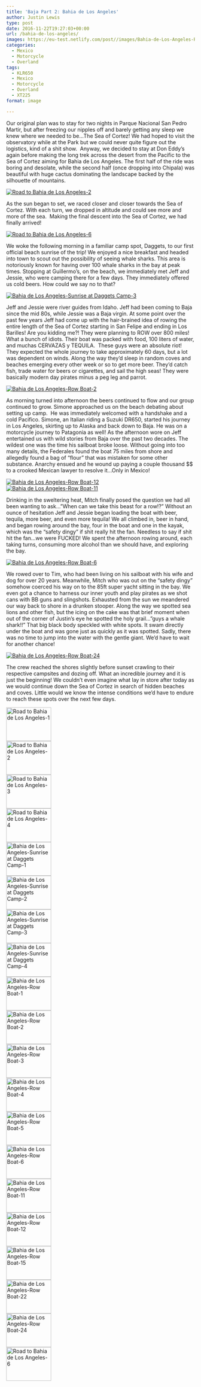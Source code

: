 ```yaml
---
title: 'Baja Part 2: Bahia de Los Angeles'
author: Justin Lewis
type: post
date: 2016-11-22T19:27:03+00:00
url: /bahia-de-los-angeles/
images: https://eu-test.netlify.com/post//images/Bahia-de-Los-Angeles-Row-Boat-1.jpg
categories:
  - Mexico
  - Motorcycle
  - Overland
tags:
  - KLR650
  - Mexico
  - Motorcycle
  - Overland
  - XT225
format: image

---
```

<p style="text-align: left;">
  Our original plan was to stay for two nights in Parque Nacional San Pedro Martir, but after freezing our nipples off and barely getting any sleep we knew where we needed to be…The Sea of Cortez! We had hoped to visit the observatory while at the Park but we could never quite figure out the logistics, kind of a shit show.  Anyway, we decided to stay at Don Eddy&#8217;s again before making the long trek across the desert from the Pacific to the Sea of Cortez aiming for Bahia de Los Angeles. The first half of the ride was boring and desolate, while the second half (once dropping into Chipala) was beautiful with huge cactus dominating the landscape backed by the silhouette of mountains.
</p>

<div class="ngg-gallery-singlepic-image " style="">
  <a href="http://www.elevationupgrade.com/wp-content/gallery/baja-part-2/Road-to-Bahia-de-Los-Angeles-2.jpg"
		     title="Bahia de Los Angeles"
             data-src="http://www.elevationupgrade.com/wp-content/gallery/baja-part-2/Road-to-Bahia-de-Los-Angeles-2.jpg"
             data-thumbnail="http://www.elevationupgrade.com/wp-content/gallery/baja-part-2/thumbs/thumbs_Road-to-Bahia-de-Los-Angeles-2.jpg"
             data-image-id="377"
             data-title="Road to Bahia de Los Angeles-2"
             data-description="Bahia de Los Angeles"
             target='_self'
             class="ngg-fancybox" rel="2bebcf7c2587ffd190bbba7c572ac284"> <img class="ngg-singlepic"
             src="http://www.elevationupgrade.com/wp-content/gallery/baja-part-2/dynamic/Road-to-Bahia-de-Los-Angeles-2.jpg-nggid03377-ngg0dyn-0x0x100-00f0w010c010r110f110r010t010.jpg"
             alt="Road to Bahia de Los Angeles-2"
             title="Road to Bahia de Los Angeles-2"
 /> </a>
</div>

As the sun began to set, we raced closer and closer towards the Sea of Cortez. With each turn, we dropped in altitude and could see more and more of the sea.  Making the final descent into the Sea of Cortez, we had finally arrived!

<div class="ngg-gallery-singlepic-image " style="">
  <a href="http://www.elevationupgrade.com/wp-content/gallery/baja-part-2/Road-to-Bahia-de-Los-Angeles-6.jpg"
		     title="Bahia de Los Angeles"
             data-src="http://www.elevationupgrade.com/wp-content/gallery/baja-part-2/Road-to-Bahia-de-Los-Angeles-6.jpg"
             data-thumbnail="http://www.elevationupgrade.com/wp-content/gallery/baja-part-2/thumbs/thumbs_Road-to-Bahia-de-Los-Angeles-6.jpg"
             data-image-id="396"
             data-title="Road to Bahia de Los Angeles-6"
             data-description="Bahia de Los Angeles"
             target='_self'
             class="ngg-fancybox" rel="091391e00447c2a1a45fcf884475ed1c"> <img class="ngg-singlepic"
             src="http://www.elevationupgrade.com/wp-content/gallery/baja-part-2/dynamic/Road-to-Bahia-de-Los-Angeles-6.jpg-nggid03396-ngg0dyn-0x0x100-00f0w010c010r110f110r010t010.jpg"
             alt="Road to Bahia de Los Angeles-6"
             title="Road to Bahia de Los Angeles-6"
 /> </a>
</div>

<!--more-->

We woke the following morning in a familiar camp spot, Daggets, to our first official beach sunrise of the trip! We enjoyed a nice breakfast and headed into town to scout out the possibility of seeing whale sharks. This area is notoriously known for having over 100 whale sharks in the bay at peak times. Stopping at Guillermo&#8217;s, on the beach, we immediately met Jeff and Jessie, who were camping there for a few days. They immediately offered us cold beers. How could we say no to that?

<div class="ngg-gallery-singlepic-image " style="">
  <a href="http://www.elevationupgrade.com/wp-content/gallery/baja-part-2/Bahia-de-Los-Angeles-Sunrise-at-Daggets-Camp-3.jpg"
		     title="Bahia de Los Angeles"
             data-src="http://www.elevationupgrade.com/wp-content/gallery/baja-part-2/Bahia-de-Los-Angeles-Sunrise-at-Daggets-Camp-3.jpg"
             data-thumbnail="http://www.elevationupgrade.com/wp-content/gallery/baja-part-2/thumbs/thumbs_Bahia-de-Los-Angeles-Sunrise-at-Daggets-Camp-3.jpg"
             data-image-id="382"
             data-title="Bahia de Los Angeles-Sunrise at Daggets Camp-3"
             data-description="Bahia de Los Angeles"
             target='_self'
             class="ngg-fancybox" rel="dc68f482f8fcf678e7b0b2d9f6038481"> <img class="ngg-singlepic"
             src="http://www.elevationupgrade.com/wp-content/gallery/baja-part-2/dynamic/Bahia-de-Los-Angeles-Sunrise-at-Daggets-Camp-3.jpg-nggid03382-ngg0dyn-0x0x100-00f0w010c010r110f110r010t010.jpg"
             alt="Bahia de Los Angeles-Sunrise at Daggets Camp-3"
             title="Bahia de Los Angeles-Sunrise at Daggets Camp-3"
 /> </a>
</div>

Jeff and Jessie were river guides from Idaho. Jeff had been coming to Baja since the mid 80s, while Jessie was a Baja virgin. At some point over the past few years Jeff had come up with the hair-brained idea of rowing the entire length of the Sea of Cortez starting in San Felipe and ending in Los Barilles! Are you kidding me?! They were planning to ROW over 800 miles! What a bunch of idiots. Their boat was packed with food, 100 liters of water, and muchas CERVAZAS y TEQUILA.  These guys were an absolute riot!  They expected the whole journey to take approximately 60 days, but a lot was dependent on winds. Along the way they&#8217;d sleep in random coves and beaches emerging every other week or so to get more beer. They&#8217;d catch fish, trade water for beers or cigarettes, and sail the high seas! They were basically modern day pirates minus a peg leg and parrot.

<div class="ngg-gallery-singlepic-image " style="">
  <a href="http://www.elevationupgrade.com/wp-content/gallery/baja-part-2/Bahia-de-Los-Angeles-Row-Boat-2.jpg"
		     title="Bahia de Los Angeles"
             data-src="http://www.elevationupgrade.com/wp-content/gallery/baja-part-2/Bahia-de-Los-Angeles-Row-Boat-2.jpg"
             data-thumbnail="http://www.elevationupgrade.com/wp-content/gallery/baja-part-2/thumbs/thumbs_Bahia-de-Los-Angeles-Row-Boat-2.jpg"
             data-image-id="385"
             data-title="Bahia de Los Angeles-Row Boat-2"
             data-description="Bahia de Los Angeles"
             target='_self'
             class="ngg-fancybox" rel="ac911cf4616c864c8bf431c1ef7afd49"> <img class="ngg-singlepic"
             src="http://www.elevationupgrade.com/wp-content/gallery/baja-part-2/dynamic/Bahia-de-Los-Angeles-Row-Boat-2.jpg-nggid03385-ngg0dyn-0x0x100-00f0w010c010r110f110r010t010.jpg"
             alt="Bahia de Los Angeles-Row Boat-2"
             title="Bahia de Los Angeles-Row Boat-2"
 /> </a>
</div>

As morning turned into afternoon the beers continued to flow and our group continued to grow. Simone approached us on the beach debating about setting up camp.  He was immediately welcomed with a handshake and a cold Pacifico. Simone, an Italian riding a Suzuki DR650, started his journey in Los Angeles, skirting up to Alaska and back down to Baja. He was on a motorcycle journey to Patagonia as well! As the afternoon wore on Jeff entertained us with wild stories from Baja over the past two decades. The wildest one was the time his sailboat broke loose. Without going into too many details, the Federales found the boat 75 miles from shore and allegedly found a bag of “flour” that was mistaken for some other substance. Anarchy ensued and he wound up paying a couple thousand $$ to a crooked Mexican lawyer to resolve it…Only in Mexico!

<div class="ngg-gallery-singlepic-image " style="">
  <a href="http://www.elevationupgrade.com/wp-content/gallery/baja-part-2/Bahia-de-Los-Angeles-Row-Boat-12.jpg"
		     title="Bahia de Los Angeles"
             data-src="http://www.elevationupgrade.com/wp-content/gallery/baja-part-2/Bahia-de-Los-Angeles-Row-Boat-12.jpg"
             data-thumbnail="http://www.elevationupgrade.com/wp-content/gallery/baja-part-2/thumbs/thumbs_Bahia-de-Los-Angeles-Row-Boat-12.jpg"
             data-image-id="391"
             data-title="Bahia de Los Angeles-Row Boat-12"
             data-description="Bahia de Los Angeles"
             target='_self'
             class="ngg-fancybox" rel="df56f2311f61bed8c371b4d40eca70e6"> <img class="ngg-singlepic"
             src="http://www.elevationupgrade.com/wp-content/gallery/baja-part-2/dynamic/Bahia-de-Los-Angeles-Row-Boat-12.jpg-nggid03391-ngg0dyn-0x0x100-00f0w010c010r110f110r010t010.jpg"
             alt="Bahia de Los Angeles-Row Boat-12"
             title="Bahia de Los Angeles-Row Boat-12"
 /> </a>
</div>

<div class="ngg-gallery-singlepic-image " style="">
  <a href="http://www.elevationupgrade.com/wp-content/gallery/baja-part-2/Bahia-de-Los-Angeles-Row-Boat-11.jpg"
		     title="Bahia de Los Angeles"
             data-src="http://www.elevationupgrade.com/wp-content/gallery/baja-part-2/Bahia-de-Los-Angeles-Row-Boat-11.jpg"
             data-thumbnail="http://www.elevationupgrade.com/wp-content/gallery/baja-part-2/thumbs/thumbs_Bahia-de-Los-Angeles-Row-Boat-11.jpg"
             data-image-id="390"
             data-title="Bahia de Los Angeles-Row Boat-11"
             data-description="Bahia de Los Angeles"
             target='_self'
             class="ngg-fancybox" rel="2933772e58cca16ba39164e2705ee5ae"> <img class="ngg-singlepic"
             src="http://www.elevationupgrade.com/wp-content/gallery/baja-part-2/dynamic/Bahia-de-Los-Angeles-Row-Boat-11.jpg-nggid03390-ngg0dyn-0x0x100-00f0w010c010r110f110r010t010.jpg"
             alt="Bahia de Los Angeles-Row Boat-11"
             title="Bahia de Los Angeles-Row Boat-11"
 /> </a>
</div>

Drinking in the sweltering heat, Mitch finally posed the question we had all been wanting to ask&#8230;&#8221;When can we take this beast for a row!?” Without an ounce of hesitation Jeff and Jessie began loading the boat with beer, tequila, more beer, and even more tequila! We all climbed in, beer in hand, and began rowing around the bay, four in the boat and one in the kayak, which was the &#8220;safety dingy&#8221; if shit really hit the fan. Needless to say if shit hit the fan…we were FUCKED! We spent the afternoon rowing around, each taking turns, consuming more alcohol than we should have, and exploring the bay.

<div class="ngg-gallery-singlepic-image " style="">
  <a href="http://www.elevationupgrade.com/wp-content/gallery/baja-part-2/Bahia-de-Los-Angeles-Row-Boat-6.jpg"
		     title="Bahia de Los Angeles"
             data-src="http://www.elevationupgrade.com/wp-content/gallery/baja-part-2/Bahia-de-Los-Angeles-Row-Boat-6.jpg"
             data-thumbnail="http://www.elevationupgrade.com/wp-content/gallery/baja-part-2/thumbs/thumbs_Bahia-de-Los-Angeles-Row-Boat-6.jpg"
             data-image-id="389"
             data-title="Bahia de Los Angeles-Row Boat-6"
             data-description="Bahia de Los Angeles"
             target='_self'
             class="ngg-fancybox" rel="5643ffb84997abf5a1abac18f1d4c2ad"> <img class="ngg-singlepic"
             src="http://www.elevationupgrade.com/wp-content/gallery/baja-part-2/dynamic/Bahia-de-Los-Angeles-Row-Boat-6.jpg-nggid03389-ngg0dyn-0x0x100-00f0w010c010r110f110r010t010.jpg"
             alt="Bahia de Los Angeles-Row Boat-6"
             title="Bahia de Los Angeles-Row Boat-6"
 /> </a>
</div>

We rowed over to Tim, who had been living on his sailboat with his wife and dog for over 20 years. Meanwhile, Mitch who was out on the “safety dingy” somehow coerced his way on to the 85ft super yacht sitting in the bay. We even got a chance to harness our inner youth and play pirates as we shot cans with BB guns and slingshots. Exhausted from the sun we meandered our way back to shore in a drunken stooper. Along the way we spotted sea lions and other fish, but the icing on the cake was that brief moment when out of the corner of Justin&#8217;s eye he spotted the holy grail&#8230;&#8221;guys a whale shark!!&#8221; That big black body speckled with white spots. It swam directly under the boat and was gone just as quickly as it was spotted. Sadly, there was no time to jump into the water with the gentle giant. We&#8217;d have to wait for another chance!

<div class="ngg-gallery-singlepic-image " style="">
  <a href="http://www.elevationupgrade.com/wp-content/gallery/baja-part-2/Bahia-de-Los-Angeles-Row-Boat-24.jpg"
		     title="Bahia de Los Angeles"
             data-src="http://www.elevationupgrade.com/wp-content/gallery/baja-part-2/Bahia-de-Los-Angeles-Row-Boat-24.jpg"
             data-thumbnail="http://www.elevationupgrade.com/wp-content/gallery/baja-part-2/thumbs/thumbs_Bahia-de-Los-Angeles-Row-Boat-24.jpg"
             data-image-id="394"
             data-title="Bahia de Los Angeles-Row Boat-24"
             data-description="Bahia de Los Angeles"
             target='_self'
             class="ngg-fancybox" rel="d83d653a7a419e7f59144c47bac8a242"> <img class="ngg-singlepic"
             src="http://www.elevationupgrade.com/wp-content/gallery/baja-part-2/dynamic/Bahia-de-Los-Angeles-Row-Boat-24.jpg-nggid03394-ngg0dyn-0x0x100-00f0w010c010r110f110r010t010.jpg"
             alt="Bahia de Los Angeles-Row Boat-24"
             title="Bahia de Los Angeles-Row Boat-24"
 /> </a>
</div>

The crew reached the shores slightly before sunset crawling to their respective campsites and dozing off. What an incredible journey and it is just the beginning! We couldn&#8217;t even imagine what lay in store after today as we would continue down the Sea of Cortez in search of hidden beaches and coves. Little would we know the intense conditions we&#8217;d have to endure to reach these spots over the next few days.

<div
	class="ngg-galleryoverview ngg-ajax-pagination-none"
	id="ngg-gallery-1386-1">
  <!-- Thumbnails -->
  
  <div id="ngg-image-0" class="ngg-gallery-thumbnail-box" >
    <div class="ngg-gallery-thumbnail">
      <a href="http://www.elevationupgrade.com/wp-content/gallery/baja-part-2/Road-to-Bahia-de-Los-Angeles-1.jpg"
               title="Bahia de Los Angeles"
               data-src="http://www.elevationupgrade.com/wp-content/gallery/baja-part-2/Road-to-Bahia-de-Los-Angeles-1.jpg"
               data-thumbnail="http://www.elevationupgrade.com/wp-content/gallery/baja-part-2/thumbs/thumbs_Road-to-Bahia-de-Los-Angeles-1.jpg"
               data-image-id="376"
               data-title="Road to Bahia de Los Angeles-1"
               data-description="Bahia de Los Angeles"
               data-image-slug="road-to-bahia-de-los-angeles-1-10"
               class="ngg-fancybox" rel="1386"> <img
                    title="Road to Bahia de Los Angeles-1"
                    alt="Road to Bahia de Los Angeles-1"
                    src="http://www.elevationupgrade.com/wp-content/gallery/baja-part-2/thumbs/thumbs_Road-to-Bahia-de-Los-Angeles-1.jpg"
                    width="120"
                    height="90"
                    style="max-width:100%;"
 /> </a>
    </div>
  </div>
  
  <div id="ngg-image-1" class="ngg-gallery-thumbnail-box" >
    <div class="ngg-gallery-thumbnail">
      <a href="http://www.elevationupgrade.com/wp-content/gallery/baja-part-2/Road-to-Bahia-de-Los-Angeles-2.jpg"
               title="Bahia de Los Angeles"
               data-src="http://www.elevationupgrade.com/wp-content/gallery/baja-part-2/Road-to-Bahia-de-Los-Angeles-2.jpg"
               data-thumbnail="http://www.elevationupgrade.com/wp-content/gallery/baja-part-2/thumbs/thumbs_Road-to-Bahia-de-Los-Angeles-2.jpg"
               data-image-id="377"
               data-title="Road to Bahia de Los Angeles-2"
               data-description="Bahia de Los Angeles"
               data-image-slug="road-to-bahia-de-los-angeles-2-10"
               class="ngg-fancybox" rel="1386"> <img
                    title="Road to Bahia de Los Angeles-2"
                    alt="Road to Bahia de Los Angeles-2"
                    src="http://www.elevationupgrade.com/wp-content/gallery/baja-part-2/thumbs/thumbs_Road-to-Bahia-de-Los-Angeles-2.jpg"
                    width="120"
                    height="90"
                    style="max-width:100%;"
 /> </a>
    </div>
  </div>
  
  <div id="ngg-image-2" class="ngg-gallery-thumbnail-box" >
    <div class="ngg-gallery-thumbnail">
      <a href="http://www.elevationupgrade.com/wp-content/gallery/baja-part-2/Road-to-Bahia-de-Los-Angeles-3.jpg"
               title="Bahia de Los Angeles"
               data-src="http://www.elevationupgrade.com/wp-content/gallery/baja-part-2/Road-to-Bahia-de-Los-Angeles-3.jpg"
               data-thumbnail="http://www.elevationupgrade.com/wp-content/gallery/baja-part-2/thumbs/thumbs_Road-to-Bahia-de-Los-Angeles-3.jpg"
               data-image-id="378"
               data-title="Road to Bahia de Los Angeles-3"
               data-description="Bahia de Los Angeles"
               data-image-slug="road-to-bahia-de-los-angeles-3-10"
               class="ngg-fancybox" rel="1386"> <img
                    title="Road to Bahia de Los Angeles-3"
                    alt="Road to Bahia de Los Angeles-3"
                    src="http://www.elevationupgrade.com/wp-content/gallery/baja-part-2/thumbs/thumbs_Road-to-Bahia-de-Los-Angeles-3.jpg"
                    width="120"
                    height="90"
                    style="max-width:100%;"
 /> </a>
    </div>
  </div>
  
  <div id="ngg-image-3" class="ngg-gallery-thumbnail-box" >
    <div class="ngg-gallery-thumbnail">
      <a href="http://www.elevationupgrade.com/wp-content/gallery/baja-part-2/Road-to-Bahia-de-Los-Angeles-4.jpg"
               title="Bahia de Los Angeles"
               data-src="http://www.elevationupgrade.com/wp-content/gallery/baja-part-2/Road-to-Bahia-de-Los-Angeles-4.jpg"
               data-thumbnail="http://www.elevationupgrade.com/wp-content/gallery/baja-part-2/thumbs/thumbs_Road-to-Bahia-de-Los-Angeles-4.jpg"
               data-image-id="379"
               data-title="Road to Bahia de Los Angeles-4"
               data-description="Bahia de Los Angeles"
               data-image-slug="road-to-bahia-de-los-angeles-4-8"
               class="ngg-fancybox" rel="1386"> <img
                    title="Road to Bahia de Los Angeles-4"
                    alt="Road to Bahia de Los Angeles-4"
                    src="http://www.elevationupgrade.com/wp-content/gallery/baja-part-2/thumbs/thumbs_Road-to-Bahia-de-Los-Angeles-4.jpg"
                    width="120"
                    height="90"
                    style="max-width:100%;"
 /> </a>
    </div>
  </div>
  
  <div id="ngg-image-4" class="ngg-gallery-thumbnail-box" >
    <div class="ngg-gallery-thumbnail">
      <a href="http://www.elevationupgrade.com/wp-content/gallery/baja-part-2/Bahia-de-Los-Angeles-Sunrise-at-Daggets-Camp-1.jpg"
               title="Bahia de Los Angeles"
               data-src="http://www.elevationupgrade.com/wp-content/gallery/baja-part-2/Bahia-de-Los-Angeles-Sunrise-at-Daggets-Camp-1.jpg"
               data-thumbnail="http://www.elevationupgrade.com/wp-content/gallery/baja-part-2/thumbs/thumbs_Bahia-de-Los-Angeles-Sunrise-at-Daggets-Camp-1.jpg"
               data-image-id="380"
               data-title="Bahia de Los Angeles-Sunrise at Daggets Camp-1"
               data-description="Bahia de Los Angeles"
               data-image-slug="bahia-de-los-angeles-sunrise-at-daggets-camp-1-8"
               class="ngg-fancybox" rel="1386"> <img
                    title="Bahia de Los Angeles-Sunrise at Daggets Camp-1"
                    alt="Bahia de Los Angeles-Sunrise at Daggets Camp-1"
                    src="http://www.elevationupgrade.com/wp-content/gallery/baja-part-2/thumbs/thumbs_Bahia-de-Los-Angeles-Sunrise-at-Daggets-Camp-1.jpg"
                    width="120"
                    height="90"
                    style="max-width:100%;"
 /> </a>
    </div>
  </div>
  
  <div id="ngg-image-5" class="ngg-gallery-thumbnail-box" >
    <div class="ngg-gallery-thumbnail">
      <a href="http://www.elevationupgrade.com/wp-content/gallery/baja-part-2/Bahia-de-Los-Angeles-Sunrise-at-Daggets-Camp-2.jpg"
               title="Bahia de Los Angeles"
               data-src="http://www.elevationupgrade.com/wp-content/gallery/baja-part-2/Bahia-de-Los-Angeles-Sunrise-at-Daggets-Camp-2.jpg"
               data-thumbnail="http://www.elevationupgrade.com/wp-content/gallery/baja-part-2/thumbs/thumbs_Bahia-de-Los-Angeles-Sunrise-at-Daggets-Camp-2.jpg"
               data-image-id="381"
               data-title="Bahia de Los Angeles-Sunrise at Daggets Camp-2"
               data-description="Bahia de Los Angeles"
               data-image-slug="bahia-de-los-angeles-sunrise-at-daggets-camp-2-8"
               class="ngg-fancybox" rel="1386"> <img
                    title="Bahia de Los Angeles-Sunrise at Daggets Camp-2"
                    alt="Bahia de Los Angeles-Sunrise at Daggets Camp-2"
                    src="http://www.elevationupgrade.com/wp-content/gallery/baja-part-2/thumbs/thumbs_Bahia-de-Los-Angeles-Sunrise-at-Daggets-Camp-2.jpg"
                    width="120"
                    height="90"
                    style="max-width:100%;"
 /> </a>
    </div>
  </div>
  
  <div id="ngg-image-6" class="ngg-gallery-thumbnail-box" >
    <div class="ngg-gallery-thumbnail">
      <a href="http://www.elevationupgrade.com/wp-content/gallery/baja-part-2/Bahia-de-Los-Angeles-Sunrise-at-Daggets-Camp-3.jpg"
               title="Bahia de Los Angeles"
               data-src="http://www.elevationupgrade.com/wp-content/gallery/baja-part-2/Bahia-de-Los-Angeles-Sunrise-at-Daggets-Camp-3.jpg"
               data-thumbnail="http://www.elevationupgrade.com/wp-content/gallery/baja-part-2/thumbs/thumbs_Bahia-de-Los-Angeles-Sunrise-at-Daggets-Camp-3.jpg"
               data-image-id="382"
               data-title="Bahia de Los Angeles-Sunrise at Daggets Camp-3"
               data-description="Bahia de Los Angeles"
               data-image-slug="bahia-de-los-angeles-sunrise-at-daggets-camp-3-8"
               class="ngg-fancybox" rel="1386"> <img
                    title="Bahia de Los Angeles-Sunrise at Daggets Camp-3"
                    alt="Bahia de Los Angeles-Sunrise at Daggets Camp-3"
                    src="http://www.elevationupgrade.com/wp-content/gallery/baja-part-2/thumbs/thumbs_Bahia-de-Los-Angeles-Sunrise-at-Daggets-Camp-3.jpg"
                    width="120"
                    height="90"
                    style="max-width:100%;"
 /> </a>
    </div>
  </div>
  
  <div id="ngg-image-7" class="ngg-gallery-thumbnail-box" >
    <div class="ngg-gallery-thumbnail">
      <a href="http://www.elevationupgrade.com/wp-content/gallery/baja-part-2/Bahia-de-Los-Angeles-Sunrise-at-Daggets-Camp-4.jpg"
               title="Bahia de Los Angeles"
               data-src="http://www.elevationupgrade.com/wp-content/gallery/baja-part-2/Bahia-de-Los-Angeles-Sunrise-at-Daggets-Camp-4.jpg"
               data-thumbnail="http://www.elevationupgrade.com/wp-content/gallery/baja-part-2/thumbs/thumbs_Bahia-de-Los-Angeles-Sunrise-at-Daggets-Camp-4.jpg"
               data-image-id="383"
               data-title="Bahia de Los Angeles-Sunrise at Daggets Camp-4"
               data-description="Bahia de Los Angeles"
               data-image-slug="bahia-de-los-angeles-sunrise-at-daggets-camp-4-8"
               class="ngg-fancybox" rel="1386"> <img
                    title="Bahia de Los Angeles-Sunrise at Daggets Camp-4"
                    alt="Bahia de Los Angeles-Sunrise at Daggets Camp-4"
                    src="http://www.elevationupgrade.com/wp-content/gallery/baja-part-2/thumbs/thumbs_Bahia-de-Los-Angeles-Sunrise-at-Daggets-Camp-4.jpg"
                    width="120"
                    height="90"
                    style="max-width:100%;"
 /> </a>
    </div>
  </div>
  
  <div id="ngg-image-8" class="ngg-gallery-thumbnail-box" >
    <div class="ngg-gallery-thumbnail">
      <a href="http://www.elevationupgrade.com/wp-content/gallery/baja-part-2/Bahia-de-Los-Angeles-Row-Boat-1.jpg"
               title="Bahia de Los Angeles"
               data-src="http://www.elevationupgrade.com/wp-content/gallery/baja-part-2/Bahia-de-Los-Angeles-Row-Boat-1.jpg"
               data-thumbnail="http://www.elevationupgrade.com/wp-content/gallery/baja-part-2/thumbs/thumbs_Bahia-de-Los-Angeles-Row-Boat-1.jpg"
               data-image-id="384"
               data-title="Bahia de Los Angeles-Row Boat-1"
               data-description="Bahia de Los Angeles"
               data-image-slug="bahia-de-los-angeles-row-boat-1-8"
               class="ngg-fancybox" rel="1386"> <img
                    title="Bahia de Los Angeles-Row Boat-1"
                    alt="Bahia de Los Angeles-Row Boat-1"
                    src="http://www.elevationupgrade.com/wp-content/gallery/baja-part-2/thumbs/thumbs_Bahia-de-Los-Angeles-Row-Boat-1.jpg"
                    width="120"
                    height="90"
                    style="max-width:100%;"
 /> </a>
    </div>
  </div>
  
  <div id="ngg-image-9" class="ngg-gallery-thumbnail-box" >
    <div class="ngg-gallery-thumbnail">
      <a href="http://www.elevationupgrade.com/wp-content/gallery/baja-part-2/Bahia-de-Los-Angeles-Row-Boat-2.jpg"
               title="Bahia de Los Angeles"
               data-src="http://www.elevationupgrade.com/wp-content/gallery/baja-part-2/Bahia-de-Los-Angeles-Row-Boat-2.jpg"
               data-thumbnail="http://www.elevationupgrade.com/wp-content/gallery/baja-part-2/thumbs/thumbs_Bahia-de-Los-Angeles-Row-Boat-2.jpg"
               data-image-id="385"
               data-title="Bahia de Los Angeles-Row Boat-2"
               data-description="Bahia de Los Angeles"
               data-image-slug="bahia-de-los-angeles-row-boat-2-8"
               class="ngg-fancybox" rel="1386"> <img
                    title="Bahia de Los Angeles-Row Boat-2"
                    alt="Bahia de Los Angeles-Row Boat-2"
                    src="http://www.elevationupgrade.com/wp-content/gallery/baja-part-2/thumbs/thumbs_Bahia-de-Los-Angeles-Row-Boat-2.jpg"
                    width="120"
                    height="90"
                    style="max-width:100%;"
 /> </a>
    </div>
  </div>
  
  <div id="ngg-image-10" class="ngg-gallery-thumbnail-box" >
    <div class="ngg-gallery-thumbnail">
      <a href="http://www.elevationupgrade.com/wp-content/gallery/baja-part-2/Bahia-de-Los-Angeles-Row-Boat-3.jpg"
               title="Bahia de Los Angeles"
               data-src="http://www.elevationupgrade.com/wp-content/gallery/baja-part-2/Bahia-de-Los-Angeles-Row-Boat-3.jpg"
               data-thumbnail="http://www.elevationupgrade.com/wp-content/gallery/baja-part-2/thumbs/thumbs_Bahia-de-Los-Angeles-Row-Boat-3.jpg"
               data-image-id="386"
               data-title="Bahia de Los Angeles-Row Boat-3"
               data-description="Bahia de Los Angeles"
               data-image-slug="bahia-de-los-angeles-row-boat-3-7"
               class="ngg-fancybox" rel="1386"> <img
                    title="Bahia de Los Angeles-Row Boat-3"
                    alt="Bahia de Los Angeles-Row Boat-3"
                    src="http://www.elevationupgrade.com/wp-content/gallery/baja-part-2/thumbs/thumbs_Bahia-de-Los-Angeles-Row-Boat-3.jpg"
                    width="120"
                    height="90"
                    style="max-width:100%;"
 /> </a>
    </div>
  </div>
  
  <div id="ngg-image-11" class="ngg-gallery-thumbnail-box" >
    <div class="ngg-gallery-thumbnail">
      <a href="http://www.elevationupgrade.com/wp-content/gallery/baja-part-2/Bahia-de-Los-Angeles-Row-Boat-4.jpg"
               title="Bahia de Los Angeles"
               data-src="http://www.elevationupgrade.com/wp-content/gallery/baja-part-2/Bahia-de-Los-Angeles-Row-Boat-4.jpg"
               data-thumbnail="http://www.elevationupgrade.com/wp-content/gallery/baja-part-2/thumbs/thumbs_Bahia-de-Los-Angeles-Row-Boat-4.jpg"
               data-image-id="387"
               data-title="Bahia de Los Angeles-Row Boat-4"
               data-description="Bahia de Los Angeles"
               data-image-slug="bahia-de-los-angeles-row-boat-4-7"
               class="ngg-fancybox" rel="1386"> <img
                    title="Bahia de Los Angeles-Row Boat-4"
                    alt="Bahia de Los Angeles-Row Boat-4"
                    src="http://www.elevationupgrade.com/wp-content/gallery/baja-part-2/thumbs/thumbs_Bahia-de-Los-Angeles-Row-Boat-4.jpg"
                    width="120"
                    height="90"
                    style="max-width:100%;"
 /> </a>
    </div>
  </div>
  
  <div id="ngg-image-12" class="ngg-gallery-thumbnail-box" >
    <div class="ngg-gallery-thumbnail">
      <a href="http://www.elevationupgrade.com/wp-content/gallery/baja-part-2/Bahia-de-Los-Angeles-Row-Boat-5.jpg"
               title="Bahia de Los Angeles"
               data-src="http://www.elevationupgrade.com/wp-content/gallery/baja-part-2/Bahia-de-Los-Angeles-Row-Boat-5.jpg"
               data-thumbnail="http://www.elevationupgrade.com/wp-content/gallery/baja-part-2/thumbs/thumbs_Bahia-de-Los-Angeles-Row-Boat-5.jpg"
               data-image-id="388"
               data-title="Bahia de Los Angeles-Row Boat-5"
               data-description="Bahia de Los Angeles"
               data-image-slug="bahia-de-los-angeles-row-boat-5-7"
               class="ngg-fancybox" rel="1386"> <img
                    title="Bahia de Los Angeles-Row Boat-5"
                    alt="Bahia de Los Angeles-Row Boat-5"
                    src="http://www.elevationupgrade.com/wp-content/gallery/baja-part-2/thumbs/thumbs_Bahia-de-Los-Angeles-Row-Boat-5.jpg"
                    width="120"
                    height="90"
                    style="max-width:100%;"
 /> </a>
    </div>
  </div>
  
  <div id="ngg-image-13" class="ngg-gallery-thumbnail-box" >
    <div class="ngg-gallery-thumbnail">
      <a href="http://www.elevationupgrade.com/wp-content/gallery/baja-part-2/Bahia-de-Los-Angeles-Row-Boat-6.jpg"
               title="Bahia de Los Angeles"
               data-src="http://www.elevationupgrade.com/wp-content/gallery/baja-part-2/Bahia-de-Los-Angeles-Row-Boat-6.jpg"
               data-thumbnail="http://www.elevationupgrade.com/wp-content/gallery/baja-part-2/thumbs/thumbs_Bahia-de-Los-Angeles-Row-Boat-6.jpg"
               data-image-id="389"
               data-title="Bahia de Los Angeles-Row Boat-6"
               data-description="Bahia de Los Angeles"
               data-image-slug="bahia-de-los-angeles-row-boat-6-6"
               class="ngg-fancybox" rel="1386"> <img
                    title="Bahia de Los Angeles-Row Boat-6"
                    alt="Bahia de Los Angeles-Row Boat-6"
                    src="http://www.elevationupgrade.com/wp-content/gallery/baja-part-2/thumbs/thumbs_Bahia-de-Los-Angeles-Row-Boat-6.jpg"
                    width="120"
                    height="90"
                    style="max-width:100%;"
 /> </a>
    </div>
  </div>
  
  <div id="ngg-image-14" class="ngg-gallery-thumbnail-box" >
    <div class="ngg-gallery-thumbnail">
      <a href="http://www.elevationupgrade.com/wp-content/gallery/baja-part-2/Bahia-de-Los-Angeles-Row-Boat-11.jpg"
               title="Bahia de Los Angeles"
               data-src="http://www.elevationupgrade.com/wp-content/gallery/baja-part-2/Bahia-de-Los-Angeles-Row-Boat-11.jpg"
               data-thumbnail="http://www.elevationupgrade.com/wp-content/gallery/baja-part-2/thumbs/thumbs_Bahia-de-Los-Angeles-Row-Boat-11.jpg"
               data-image-id="390"
               data-title="Bahia de Los Angeles-Row Boat-11"
               data-description="Bahia de Los Angeles"
               data-image-slug="bahia-de-los-angeles-row-boat-11-6"
               class="ngg-fancybox" rel="1386"> <img
                    title="Bahia de Los Angeles-Row Boat-11"
                    alt="Bahia de Los Angeles-Row Boat-11"
                    src="http://www.elevationupgrade.com/wp-content/gallery/baja-part-2/thumbs/thumbs_Bahia-de-Los-Angeles-Row-Boat-11.jpg"
                    width="120"
                    height="90"
                    style="max-width:100%;"
 /> </a>
    </div>
  </div>
  
  <div id="ngg-image-15" class="ngg-gallery-thumbnail-box" >
    <div class="ngg-gallery-thumbnail">
      <a href="http://www.elevationupgrade.com/wp-content/gallery/baja-part-2/Bahia-de-Los-Angeles-Row-Boat-12.jpg"
               title="Bahia de Los Angeles"
               data-src="http://www.elevationupgrade.com/wp-content/gallery/baja-part-2/Bahia-de-Los-Angeles-Row-Boat-12.jpg"
               data-thumbnail="http://www.elevationupgrade.com/wp-content/gallery/baja-part-2/thumbs/thumbs_Bahia-de-Los-Angeles-Row-Boat-12.jpg"
               data-image-id="391"
               data-title="Bahia de Los Angeles-Row Boat-12"
               data-description="Bahia de Los Angeles"
               data-image-slug="bahia-de-los-angeles-row-boat-12-6"
               class="ngg-fancybox" rel="1386"> <img
                    title="Bahia de Los Angeles-Row Boat-12"
                    alt="Bahia de Los Angeles-Row Boat-12"
                    src="http://www.elevationupgrade.com/wp-content/gallery/baja-part-2/thumbs/thumbs_Bahia-de-Los-Angeles-Row-Boat-12.jpg"
                    width="120"
                    height="90"
                    style="max-width:100%;"
 /> </a>
    </div>
  </div>
  
  <div id="ngg-image-16" class="ngg-gallery-thumbnail-box" >
    <div class="ngg-gallery-thumbnail">
      <a href="http://www.elevationupgrade.com/wp-content/gallery/baja-part-2/Bahia-de-Los-Angeles-Row-Boat-15.jpg"
               title="Bahia de Los Angeles"
               data-src="http://www.elevationupgrade.com/wp-content/gallery/baja-part-2/Bahia-de-Los-Angeles-Row-Boat-15.jpg"
               data-thumbnail="http://www.elevationupgrade.com/wp-content/gallery/baja-part-2/thumbs/thumbs_Bahia-de-Los-Angeles-Row-Boat-15.jpg"
               data-image-id="392"
               data-title="Bahia de Los Angeles-Row Boat-15"
               data-description="Bahia de Los Angeles"
               data-image-slug="bahia-de-los-angeles-row-boat-15-6"
               class="ngg-fancybox" rel="1386"> <img
                    title="Bahia de Los Angeles-Row Boat-15"
                    alt="Bahia de Los Angeles-Row Boat-15"
                    src="http://www.elevationupgrade.com/wp-content/gallery/baja-part-2/thumbs/thumbs_Bahia-de-Los-Angeles-Row-Boat-15.jpg"
                    width="120"
                    height="90"
                    style="max-width:100%;"
 /> </a>
    </div>
  </div>
  
  <div id="ngg-image-17" class="ngg-gallery-thumbnail-box" >
    <div class="ngg-gallery-thumbnail">
      <a href="http://www.elevationupgrade.com/wp-content/gallery/baja-part-2/Bahia-de-Los-Angeles-Row-Boat-22.jpg"
               title="Bahia de Los Angeles"
               data-src="http://www.elevationupgrade.com/wp-content/gallery/baja-part-2/Bahia-de-Los-Angeles-Row-Boat-22.jpg"
               data-thumbnail="http://www.elevationupgrade.com/wp-content/gallery/baja-part-2/thumbs/thumbs_Bahia-de-Los-Angeles-Row-Boat-22.jpg"
               data-image-id="393"
               data-title="Bahia de Los Angeles-Row Boat-22"
               data-description="Bahia de Los Angeles"
               data-image-slug="bahia-de-los-angeles-row-boat-22-6"
               class="ngg-fancybox" rel="1386"> <img
                    title="Bahia de Los Angeles-Row Boat-22"
                    alt="Bahia de Los Angeles-Row Boat-22"
                    src="http://www.elevationupgrade.com/wp-content/gallery/baja-part-2/thumbs/thumbs_Bahia-de-Los-Angeles-Row-Boat-22.jpg"
                    width="120"
                    height="90"
                    style="max-width:100%;"
 /> </a>
    </div>
  </div>
  
  <div id="ngg-image-18" class="ngg-gallery-thumbnail-box" >
    <div class="ngg-gallery-thumbnail">
      <a href="http://www.elevationupgrade.com/wp-content/gallery/baja-part-2/Bahia-de-Los-Angeles-Row-Boat-24.jpg"
               title="Bahia de Los Angeles"
               data-src="http://www.elevationupgrade.com/wp-content/gallery/baja-part-2/Bahia-de-Los-Angeles-Row-Boat-24.jpg"
               data-thumbnail="http://www.elevationupgrade.com/wp-content/gallery/baja-part-2/thumbs/thumbs_Bahia-de-Los-Angeles-Row-Boat-24.jpg"
               data-image-id="394"
               data-title="Bahia de Los Angeles-Row Boat-24"
               data-description="Bahia de Los Angeles"
               data-image-slug="bahia-de-los-angeles-row-boat-24-6"
               class="ngg-fancybox" rel="1386"> <img
                    title="Bahia de Los Angeles-Row Boat-24"
                    alt="Bahia de Los Angeles-Row Boat-24"
                    src="http://www.elevationupgrade.com/wp-content/gallery/baja-part-2/thumbs/thumbs_Bahia-de-Los-Angeles-Row-Boat-24.jpg"
                    width="120"
                    height="90"
                    style="max-width:100%;"
 /> </a>
    </div>
  </div>
  
  <div id="ngg-image-19" class="ngg-gallery-thumbnail-box" >
    <div class="ngg-gallery-thumbnail">
      <a href="http://www.elevationupgrade.com/wp-content/gallery/baja-part-2/Road-to-Bahia-de-Los-Angeles-6.jpg"
               title="Bahia de Los Angeles"
               data-src="http://www.elevationupgrade.com/wp-content/gallery/baja-part-2/Road-to-Bahia-de-Los-Angeles-6.jpg"
               data-thumbnail="http://www.elevationupgrade.com/wp-content/gallery/baja-part-2/thumbs/thumbs_Road-to-Bahia-de-Los-Angeles-6.jpg"
               data-image-id="396"
               data-title="Road to Bahia de Los Angeles-6"
               data-description="Bahia de Los Angeles"
               data-image-slug="road-to-bahia-de-los-angeles-6-1"
               class="ngg-fancybox" rel="1386"> <img
                    title="Road to Bahia de Los Angeles-6"
                    alt="Road to Bahia de Los Angeles-6"
                    src="http://www.elevationupgrade.com/wp-content/gallery/baja-part-2/thumbs/thumbs_Road-to-Bahia-de-Los-Angeles-6.jpg"
                    width="120"
                    height="90"
                    style="max-width:100%;"
 /> </a>
    </div>
  </div>
  
  <!-- Pagination -->
  
  <div class='ngg-clear'>
  </div>
</div>